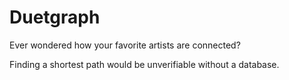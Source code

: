 # Duetgraph

Ever wondered how your favorite artists are connected? 

Finding a shortest path would be unverifiable without a database.